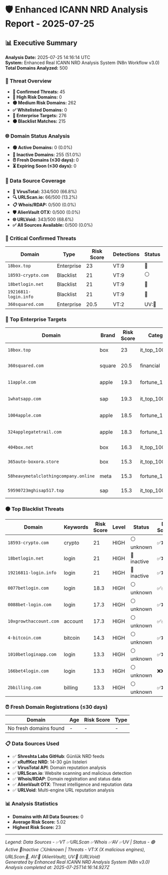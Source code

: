 # 🛡️ Enhanced ICANN NRD Analysis Report - 2025-07-25

## 📊 Executive Summary

**Analysis Date:** 2025-07-25 14:16:14 UTC  
**System:** Enhanced Real ICANN NRD Analysis System (N8n Workflow v3.0)  
**Total Domains Analyzed:** 500

### 🎯 Threat Overview
- **🚨 Confirmed Threats:** 45
- **🔴 High Risk Domains:** 0
- **🟡 Medium Risk Domains:** 262
- **✅ Whitelisted Domains:** 0
- **🎯 Enterprise Targets:** 276
- **⚫ Blacklist Matches:** 215

### 🌐 Domain Status Analysis
- **🟢 Active Domains:** 0 (0.0%)
- **🔴 Inactive Domains:** 255 (51.0%)
- **⏰ Fresh Domains (≤30 days):** 0
- **⏳ Expiring Soon (≤30 days):** 0

### 📡 Data Source Coverage
- **🦠 VirusTotal:** 334/500 (66.8%)
- **🔍 URLScan.io:** 66/500 (13.2%)
- **📋 Whois/RDAP:** 0/500 (0.0%)
- **🛡️ AlienVault OTX:** 0/500 (0.0%)
- **🌐 URLVoid:** 343/500 (68.6%)
- **✅ All Sources Available:** 0/500 (0.0%)

### 🚨 Critical Confirmed Threats

| Domain | Type | Risk Score | Detections | Status |
|--------|------|------------|------------|---------|
| `18box.top` | Enterprise | 23 | VT:9 | 🔴 |
| `18593-crypto.com` | Blacklist | 21 | VT:9 | ⚪ |
| `18betlogin.net` | Blacklist | 21 | VT:9 | 🔴 |
| `19216811-login.info` | Blacklist | 21 | VT:9 | 🔴 |
| `360squared.com` | Enterprise | 20.5 | VT:2 | UV:🚨 | ⚪ |

### 🎯 Top Enterprise Targets

| Domain | Brand | Risk Score | Category | Status | Data Sources | Threats |
|--------|-------|------------|----------|---------|-------------|---------|
| `18box.top` | box | 23 | it_top_100_extra | 🔴 inactive | ✅❌❌❌✅ | VT:9 |
| `360squared.com` | square | 20.5 | financial | ⚪ unknown | ✅❌❌❌✅ | VT:2 | UV:🚨 |
| `11apple.com` | apple | 19.3 | fortune_100 | ⚪ unknown | ✅✅❌❌✅ | VT:2 | UV:🚨 |
| `1whatsapp.com` | sap | 19.3 | it_top_100_extra | ⚪ unknown | ✅❌❌❌✅ | VT:2 | UV:🚨 |
| `1004apple.com` | apple | 18.5 | fortune_100 | ⚪ unknown | ✅✅❌❌✅ | VT:1 | UV:🚨 |
| `324applegatetrail.com` | apple | 18.3 | fortune_100 | ⚪ unknown | ✅❌❌❌✅ | VT:1 | UV:🚨 |
| `404box.net` | box | 16.3 | it_top_100_extra | 🔴 inactive | ✅❌❌❌✅ | UV:🚨 |
| `365auto-boxora.store` | box | 15.3 | it_top_100_extra | 🔴 inactive | ❌❌❌❌✅ | UV:🚨 |
| `58heavymetalclothingcompany.online` | meta | 15.3 | fortune_100 | 🔴 inactive | ✅❌❌❌✅ | UV:🚨 |
| `59590723mghisap517.top` | sap | 15.3 | it_top_100_extra | 🔴 inactive | ✅❌❌❌✅ | UV:🚨 |

### ⚫ Top Blacklist Threats

| Domain | Keywords | Risk Score | Level | Status | Data Sources | Threats |
|--------|----------|------------|-------|---------|-------------|---------|
| `18593-crypto.com` | crypto | 21 | HIGH | ⚪ unknown | ✅❌❌❌✅ | VT:9 |
| `18betlogin.net` | login | 21 | HIGH | 🔴 inactive | ✅❌❌❌✅ | VT:9 |
| `19216811-login.info` | login | 21 | HIGH | 🔴 inactive | ✅❌❌❌✅ | VT:9 |
| `0077betlogin.com` | login | 18.3 | HIGH | ⚪ unknown | ✅✅❌❌✅ | VT:2 | UV:🚨 |
| `0088bet-login.com` | login | 17.3 | HIGH | ⚪ unknown | ✅❌❌❌✅ | VT:2 | UV:🚨 |
| `10xgrowthaccount.com` | account | 17.3 | HIGH | ⚪ unknown | ✅✅❌❌✅ | VT:2 | UV:🚨 |
| `4-bitcoin.com` | bitcoin | 14.3 | HIGH | ⚪ unknown | ✅❌❌❌✅ | UV:🚨 |
| `1010betloginapp.com` | login | 13.3 | HIGH | ⚪ unknown | ✅❌❌❌✅ | UV:🚨 |
| `166bet4login.com` | login | 13.3 | HIGH | ⚪ unknown | ❌❌❌❌✅ | UV:🚨 |
| `2bbilling.com` | billing | 13.3 | HIGH | ⚪ unknown | ✅❌❌❌✅ | UV:🚨 |

### ⏰ Fresh Domain Registrations (≤30 days)

| Domain | Age | Risk Score | Type |
|--------|-----|------------|------|
| No fresh domains found | - | - | - |

### 📋 Data Sources Used
- ✅ **Shreshta Labs GitHub**: Günlük NRD feeds
- ✅ **xRuffKez NRD**: 14-30 gün listeleri  
- ✅ **VirusTotal API**: Domain reputation analysis
- ✅ **URLScan.io**: Website scanning and malicious detection
- ✅ **Whois/RDAP**: Domain registration and status data
- ✅ **AlienVault OTX**: Threat intelligence and reputation data
- ✅ **URLVoid**: Multi-engine URL reputation analysis

### 📊 Analysis Statistics
- **Domains with All Data Sources:** 0
- **Average Risk Score:** 5.02
- **Highest Risk Score:** 23

---
*Legend: Data Sources - ✅VT ✅URLScan ✅Whois ✅AV ✅UV | Status - 🟢Active 🔴Inactive ⚪Unknown | Threats - VT:X (X malicious engines), URLScan:🚨, AV:🚨 (AlienVault), UV:🚨 (URLVoid)*  
*Generated by Enhanced Real ICANN NRD Analysis System (N8n v3.0)*  
*Analysis completed at: 2025-07-25T14:16:14.927Z*